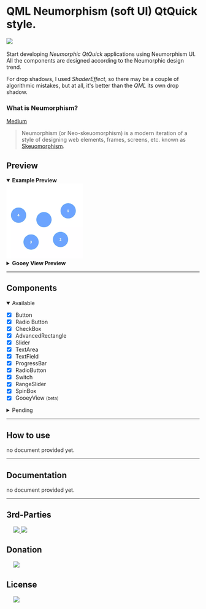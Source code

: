 # QML Neumorphism (soft UI) QtQuick style.
<img src="https://img.shields.io/badge/version-1.0.0-37c248"><br>

Start developing *Neumorphic QtQuick* applications using Neumorphism UI.<br>
All the components are designed according to the Neumorphic design trend.

For drop shadows, I used *ShaderEffect*, so there may be a couple of algorithmic mistakes, but at all, it's better than the *QML* its own drop shadow.

### What is Neumorphism?
[Medium](https://artofofiare.medium.com/neumorphism-the-right-way-a-2020-design-trend-386e6a09040a)
> Neumorphism (or Neo-skeuomorphism) is a modern iteration of a style of designing web elements, frames, screens, etc. known as [Skeuomorphism](https://medium.muz.li/skeuomorphic-design-a-controversial-ux-approach-that-is-making-a-comeback-a0b6e93eb4bb).

## Preview

<details open>
    <summary><b>Example Preview</b></summary>
    <img src="Extera/Preview/gooeyView-preview-1.webp" width="200px">
</details>
<details>
    <summary><b>Gooey View Preview</b></summary>
    <img src="Extera/Preview/gooeyView-preview-1.webp" width="200px">
    
</details>

---

## Components
<details open>
<summary> Available</summary>

- [x] Button
- [x] Radio Button
- [x] CheckBox
- [x] AdvancedRectangle
- [x] Slider
- [x] TextArea
- [x] TextField 
- [x] ProgressBar
- [x] RadioButton
- [x] Switch
- [x] RangeSlider
- [x] SpinBox
- [x] GooeyView <small>(beta)</small>

</details>

<details>
<summary> Pending</summary>

- [ ] VerticalSeparator
- [ ] HorizontalSeparator
- [ ] MultiPointGradient
- [ ] MultiRangeSlider
- [ ] Tumbler
- [ ] Dial
- [ ] BusyIndicator
- [ ] StackView
- [ ] SweepView
- [ ] SplitView
- [ ] CircularProgressBar

</details>

---

## How to use
no document provided yet.

---

## Documentation
no document provided yet.

---

## 3rd-Parties
&emsp;  <a href="https://download.qt.io/archive/qt/5.15/">
    <img src="https://img.shields.io/badge/Qt-v5.15.2-41CD52?logo=Qt&logoColor=41CD52">
</a>
<a href="https://www.khronos.org/registry/OpenGL-Refpages/gl4/">
    <img src="https://img.shields.io/badge/GLSL-v3.3-5586A4?logo=OpenGL&logoColor=5586A4">
</a>

## Donation
&emsp;  <a href="https://www.blockchain.com/bch/address/bitcoincash:qrnwtxsk79kv6mt2hv8zdxy3phkqpkmcxgjzqktwa3">
        <img src="https://img.shields.io/badge/BCH-Donate-f0992e?logo=BitcoinCash&logoColor=f0992e"></a>

## License
&emsp;  <a href="https://choosealicense.com/licenses/gpl-3.0/">
        <img src="https://img.shields.io/badge/license-LGPLv3-37c248"></a>
